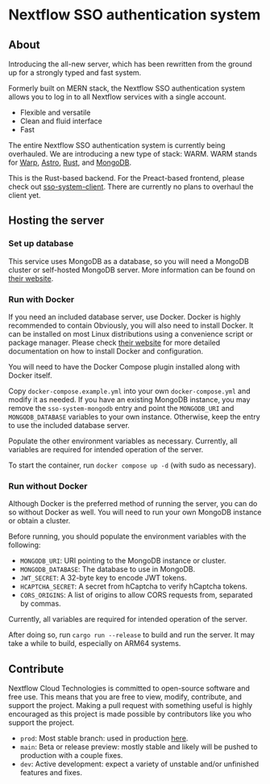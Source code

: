 # Nextflow SSO authentication system

## About
Introducing the all-new server, which has been rewritten from the ground up for a strongly typed and fast system.

Formerly built on MERN stack, the Nextflow SSO authentication system allows you to log in to all Nextflow services with a single account.
* Flexible and versatile
* Clean and fluid interface
* Fast

The entire Nextflow SSO authentication system is currently being overhauled. We are introducing a new type of stack: WARM. WARM stands for [Warp](https://crates.io/crates/warp), [Astro](https://astro.build), [Rust](https://rust-lang.org), and [MongoDB](https://mongodb.com). 

This is the Rust-based backend. For the Preact-based frontend, please check out [sso-system-client](https://github.com/Nextflow-Cloud/sso-system-client). There are currently no plans to overhaul the client yet. 

## Hosting the server

### Set up database
This service uses MongoDB as a database, so you will need a MongoDB cluster or self-hosted MongoDB server. More information can be found on [their website](https://mongodb.com/).

### Run with Docker
If you need an included database server, use Docker. Docker is highly recommended to contain Obviously, you will also need to install Docker. It can be installed on most Linux distributions using a convenience script or package manager. Please check [their website](https://docs.docker.com/engine/install/) for more detailed documentation on how to install Docker and configuration.

You will need to have the Docker Compose plugin installed along with Docker itself.

Copy `docker-compose.example.yml` into your own `docker-compose.yml` and modify it as needed. If you have an existing MongoDB instance, you may remove the `sso-system-mongodb` entry and point the `MONGODB_URI` and `MONGODB_DATABASE` variables to your own instance. Otherwise, keep the entry to use the included database server.

Populate the other environment variables as necessary. Currently, all variables are required for intended operation of the server.

To start the container, run `docker compose up -d` (with sudo as necessary).

### Run without Docker 
Although Docker is the preferred method of running the server, you can do so without Docker as well. You will need to run your own MongoDB instance or obtain a cluster. 

Before running, you should populate the environment variables with the following:
* `MONGODB_URI`: URI pointing to the MongoDB instance or cluster.
* `MONGODB_DATABASE`: The database to use in MongoDB.
* `JWT_SECRET`: A 32-byte key to encode JWT tokens.
* `HCAPTCHA_SECRET`: A secret from hCaptcha to verify hCaptcha tokens.
* `CORS_ORIGINS`: A list of origins to allow CORS requests from, separated by commas.

Currently, all variables are required for intended operation of the server.

After doing so, run `cargo run --release` to build and run the server. It may take a while to build, especially on ARM64 systems.

## Contribute
Nextflow Cloud Technologies is committed to open-source software and free use. This means that you are free to view, modify, contribute, and support the project. Making a pull request with something useful is highly encouraged as this project is made possible by contributors like you who support the project.

* `prod`: Most stable branch: used in production [here](https://sso.nextflow.cloud). 
* `main`: Beta or release preview: mostly stable and likely will be pushed to production with a couple fixes.
* `dev`: Active development: expect a variety of unstable and/or unfinished features and fixes.
